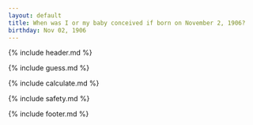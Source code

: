 ```yaml
---
layout: default
title: When was I or my baby conceived if born on November 2, 1906?
birthday: Nov 02, 1906
---
```


{% include header.md %}

{% include guess.md %}

{% include calculate.md %}

{% include safety.md %}

{% include footer.md %}



